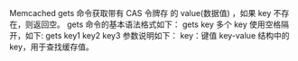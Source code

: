 Memcached gets 命令获取带有 CAS 令牌存 的 value(数据值) ，如果 key 不存在，则返回空。
    gets 命令的基本语法格式如下：
        gets key
    多个 key 使用空格隔开，如下:
        gets key1 key2 key3
    参数说明如下：
        key：键值 key-value 结构中的 key，用于查找缓存值。